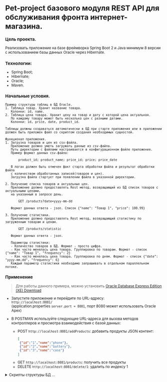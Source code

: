 <small>

# Pet-project базового модуля REST API для обслуживания фронта интернет-магазина.

### Цель проекта.

Реализовать приложение на базе фреймворка Spring Boot 2 и Java минимум 8 версии с использованием базы данных Oracle через Hibernate. 

### Технологии:
- Spring Boot;
- Hibernate;
- Oracle;
- Maven.


### Начальные условия.

```
Пример структуры таблиц в БД Oracle.
1. Таблица товар. Хранит название товара.
   Колонки: id, name.
2. Таблица цена товара. Хранит цену на товар и дату с которой цена актуальная. 
   По каждому товару может быть несколько цен с разными датами.
   Колонки: id, price, date, product_id.

Таблицы должны создаваться автоматически в БД при старте приложения или в приложении 
должен быть приложен файл со скриптом создания необходимых сущностей.

Функционал приложения.
1. Загрузка товаров и цен из csv-файла.
   Приложение должно уметь загружать данные из csv-файла. 
   Путь директории с файлами настраивается в конфигурационном файле приложения. 
   Пример формат данных csv-файла:

       product_id; product_name; price_id; price; price_date

   В логах должен быть отмечен факт старта обработки файла и результат обработки файла 
   с количеством обработанных записей(товаров и цен).
   Загрузка файла стартует при появлении файла в указанной директории.

2. Получение списка товаров и актуальных цен.
   Приложение должно предоставлять Rest метод, возвращающий из БД список товаров с актуальными ценами, 
   на указанный в запросе день.

       GET /products?date=yyyy-mm-dd 

   Формат данных ответа - json. Список {"name": "Товар 1", "price": 100.99} 

3. Получение статистики.
   Приложение должно предоставлять Rest метод, возвращающий статистику по загруженным товарам и ценам.

       GET /products/statistic 

   Формат данных ответа - json.

   Параметры статистики:
   - Количество товаров в БД. Формат - просто цифра.
   - Как часто менялась цена товара. Группировка по товарам. Формат - список {"name": "Товар 1", "frequency": 2} 
   - Как часто менялась цена товара. Группировка по дням. Формат - список {"date": "yyyy-mm-dd", "frequency": 6} 
   Каждый параметр статистики необходимо запрашивать в отдельном параллельном потоке.
```

### Применение

>Для работы данного примера, можно установить [Oracle Database Express Edition (XE) Download](https://www.oracle.com/database/technologies/xe-downloads.html "Download")

- Запустите приложение и перейдите по URL-адресу:   
    `http://localhost:8081/`  
    (application.properties `server.port = 8081`, порт 8080 может использовать Oracle Apex)

- В POSTMAN используйте следующие URL-адреса для вызова методов контроллеров и просмотра взаимодействия с базой данных:
    * POST `http://localhost:8081/addProducts`: добавить продукты 
        JSON контент:
        ```json
        [
         {"id":"1","name":"phone"},
         {"id":"2","name":"battery"},  
         {"id":"3","name":"case"}
        ]
         ```
    * GET `http://localhost:8081/products`: получить все продукты
    * DELETE `http://localhost:8081/delete/1`: удалить по индексу 1

<details><summary>Скрипты структуры БД ...</summary>

```sql
/* таблица Продукты */
DROP TABLE products PURGE;
/
CREATE TABLE products
(
  id   NUMBER(10,0) NOT NULL,
  name VARCHAR2(255),
  PRIMARY KEY (id)
);
/

/* таблица Цены */
DROP TABLE prices PURGE;
/
CREATE TABLE prices
(
  id         NUMBER(10,0) NOT NULL,
  price      NUMBER,
  pdate      DATE,
  product_id NUMBER(10,0),
  PRIMARY KEY (id)
);
/
/* проверка */
SELECT * 
  FROM products pd, 
       prices   pr 
 WHERE pd.id = pr.product_id(+);
/
SELECT pd.name, COUNT(*) AS cnt 
  FROM products pd, 
       prices   pr 
 WHERE pd.id = pr.product_id(+)
 GROUP BY pd.name;
```

</details></small>

